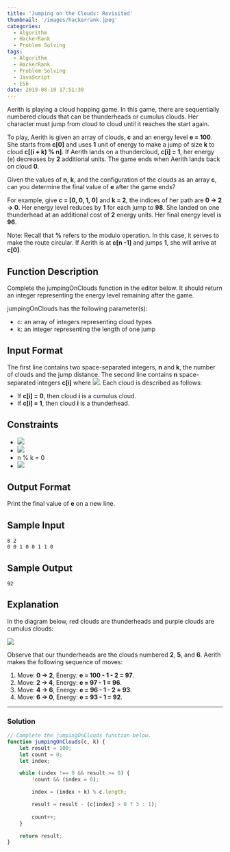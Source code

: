 ```yaml
---
title: 'Jumping on the Clouds: Revisited'
thumbnail: '/images/hackerrank.jpeg'
categories:
  - Algorithm
  - HackerRank
  - Problem Solving
tags:
  - Algorithm
  - HackerRank
  - Problem Solving
  - JavaScript
  - ES6
date: 2019-08-10 17:51:30
---
```

  
Aerith is playing a cloud hopping game. In this game, there are sequentially numbered clouds that can be thunderheads or cumulus clouds. Her character must jump from cloud to cloud until it reaches the start again.

To play, Aerith is given an array of clouds, **c** and an energy level **e = 100**. She starts from **c[0]** and uses **1** unit of energy to make a jump of size **k** to cloud **c[(i + k) % n]**. If Aerith lands on a thundercloud, **c[i] = 1**, her energy (e) decreases by **2** additional units. The game ends when Aerith lands back on cloud **0**.

Given the values of **n**, **k**, and the configuration of the clouds as an array **c**, can you determine the final value of **e** after the game ends?

For example, give **c = [0, 0, 1, 0]** and **k = 2**, the indices of her path are **0 -> 2 -> 0**. Her energy level reduces by **1** for each jump to **98**. She landed on one thunderhead at an additional cost of **2** energy units. Her final energy level is **96**.

Note: Recall that **%** refers to the modulo operation. In this case, it serves to make the route circular. If Aerith is at **c[n -1]** and jumps **1**, she will arrive at **c[0]**.

<!-- more -->

## Function Description

Complete the jumpingOnClouds function in the editor below. It should return an integer representing the energy level remaining after the game.

jumpingOnClouds has the following parameter(s):

- c: an array of integers representing cloud types
- k: an integer representing the length of one jump

## Input Format

The first line contains two space-separated integers, **n** and **k**, the number of clouds and the jump distance. 
The second line contains **n** space-separated integers **c[i]** where ![](https://latex.codecogs.com/gif.latex?0\leq&space;i<&space;n). Each cloud is described as follows:

- If **c[i] = 0**, then cloud **i** is a cumulus cloud.
- If **c[i] = 1**, then cloud **i** is a thunderhead.

## Constraints

- ![](https://latex.codecogs.com/gif.latex?2\leq&space;n\leq&space;25)
- ![](https://latex.codecogs.com/gif.latex?1\leq&space;k\leq&space;n)
- n % k = 0
- ![](https://latex.codecogs.com/gif.latex?c[i]\in&space;\left&space;\{&space;0,&space;1&space;\right&space;\})

## Output Format

Print the final value of **e** on a new line.

## Sample Input
```
8 2
0 0 1 0 0 1 1 0
```

## Sample Output
```
92
```

## Explanation

In the diagram below, red clouds are thunderheads and purple clouds are cumulus clouds:

![](./images/jumping-clods.png)

Observe that our thunderheads are the clouds numbered **2**, **5**, and **6**. Aerith makes the following sequence of moves:

1. Move: **0 -> 2**, Energy: **e = 100 - 1 - 2 = 97**.
2. Move: **2 -> 4**, Energy: **e = 97 - 1 = 96**.
3. Move: **4 -> 6**, Energy: **e = 96 - 1 - 2 = 93**.
4. Move: **6 -> 0**, Energy: **e = 93 - 1 = 92**.

---

### Solution

```javascript
// Complete the jumpingOnClouds function below.
function jumpingOnClouds(c, k) {
    let result = 100;
    let count = 0;
    let index;

    while (index !== 0 && result >= 0) {
        !count && (index = 0);

        index = (index + k) % c.length;

        result = result - (c[index] > 0 ? 3 : 1);
        
        count++;
    }

    return result;
}
```